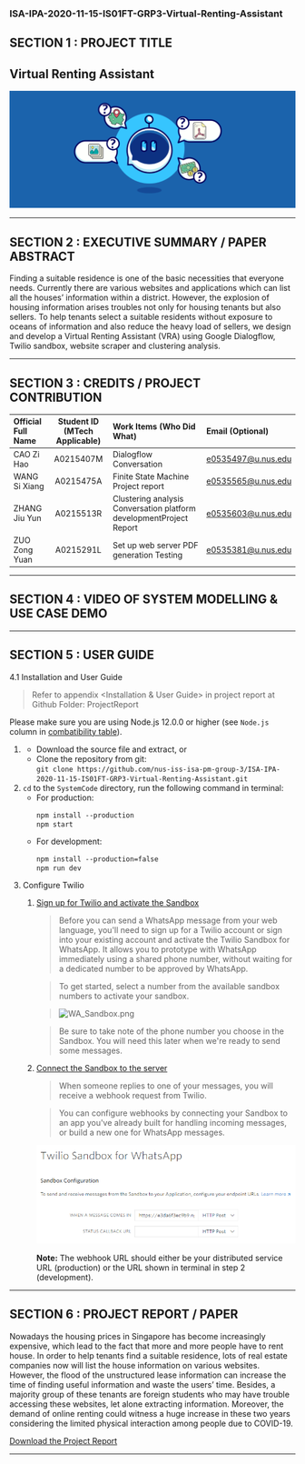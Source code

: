﻿### ISA-IPA-2020-11-15-IS01FT-GRP3-Virtual-Renting-Assistant
## SECTION 1 : PROJECT TITLE
## Virtual Renting Assistant

![logo.png](Miscellaneous/logo.png)

---

## SECTION 2 : EXECUTIVE SUMMARY / PAPER ABSTRACT

Finding a suitable residence is one of the basic necessities that everyone needs. Currently there are various websites and applications which can list all the houses’ information within a district. However, the explosion of housing information arises troubles not only for housing tenants but also sellers. To help tenants select a suitable residents without exposure to oceans of information and also reduce the heavy load of sellers, we design and develop a Virtual Renting Assistant (VRA) using Google Dialogflow, Twilio sandbox, website scraper and clustering analysis.

---

## SECTION 3 : CREDITS / PROJECT CONTRIBUTION

| Official Full Name  | Student ID (MTech Applicable)  | Work Items (Who Did What) | Email (Optional) |
| :------------ |:---------------:| :-----| :-----|
| CAO Zi Hao | A0215407M | Dialogflow Conversation | e0535497@u.nus.edu |
| WANG Si Xiang | A0215475A | Finite State Machine Project report  | e0535565@u.nus.edu |
| ZHANG Jiu Yun | A0215513R | Clustering analysis Conversation platform developmentProject Report  | e0535603@u.nus.edu |
| ZUO Zong Yuan | A0215291L | Set up web server  PDF generation Testing  | e0535381@u.nus.edu |

---

## SECTION 4 : VIDEO OF SYSTEM MODELLING & USE CASE DEMO

---

## SECTION 5 : USER GUIDE
4.1 Installation and User Guide 

> Refer to appendix <Installation & User Guide> in project report at Github Folder: ProjectReport

Please make sure you are using Node.js 12.0.0 or higher (see `Node.js` column in [combatibility table](https://developer.mozilla.org/en-US/docs/Web/JavaScript/Reference/Global_Objects/Object/fromEntries#Browser_compatibility)).

1. - Download the source file and extract, or
   - Clone the repository from git:  
    `git clone https://github.com/nus-iss-isa-pm-group-3/ISA-IPA-2020-11-15-IS01FT-GRP3-Virtual-Renting-Assistant.git`
1. `cd` to the `SystemCode` directory, run the following command in terminal:
   - For production:  
     ```
     npm install --production
     npm start
     ```
   - For development:  
     ```
     npm install --production=false
     npm run dev
     ```
1. Configure Twilio
   1. [Sign up for Twilio and activate the Sandbox](https://www.twilio.com/docs/whatsapp/quickstart/node?code-sample=code-send-a-message-with-whatsapp-and-nodejs&code-language=Node.js&code-sdk-version=3.x#sign-up-for-twilio-and-activate-the-sandbox)
      > Before you can send a WhatsApp message from your web language, you'll need to sign up for a Twilio account or sign into your existing account and activate the Twilio Sandbox for WhatsApp. It allows you to prototype with WhatsApp immediately using a shared phone number, without waiting for a dedicated number to be approved by WhatsApp.

      > To get started, select a number from the available sandbox numbers to activate your sandbox.

      > ![WA_Sandbox.png](https://twilio-cms-prod.s3.amazonaws.com/images/WA_Sandbox.width-800.png)

      > Be sure to take note of the phone number you choose in the Sandbox. You will need this later when we're ready to send some messages.
   1. [Connect the Sandbox to the server](https://www.twilio.com/docs/whatsapp/quickstart/node?code-sample=code-send-a-message-with-whatsapp-and-nodejs&code-language=Node.js&code-sdk-version=3.x#receive-and-reply-to-messages-from-whatsapp)
      > When someone replies to one of your messages, you will receive a webhook request from Twilio.

      > You can configure webhooks by connecting your Sandbox to an app you've already built for handling incoming messages, or build a new one for WhatsApp messages.

      ![Connect-the-Sandbox-to-the-server.png](Miscellaneous/Connect-the-Sandbox-to-the-server.png)

      **Note:** The webhook URL should either be your distributed service URL (production) or the URL shown in terminal in step 2 (development).

---

## SECTION 6 : PROJECT REPORT / PAPER
Nowadays the housing prices in Singapore has become increasingly expensive, which lead to the fact that more and more people have to rent house. In order to help tenants find a suitable residence, lots of real estate companies now will list the house information on various websites. However, the flood of the unstructured lease information can increase the time of finding useful information and waste the users’ time. Besides, a majority group of these tenants are foreign students who may have trouble accessing these websites, let alone extracting information. Moreover, the demand of online renting could witness a huge increase in these two years considering the limited physical interaction among people due to COVID-19.  

[Download the Project Report](ProjectReport/IPA%20report.pdf)

---
